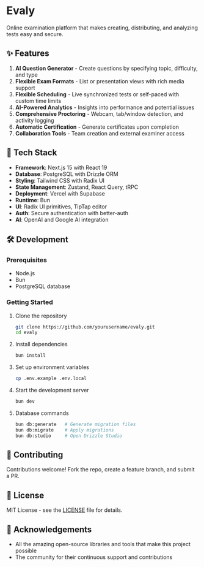 # Evaly

Online examination platform that makes creating, distributing, and analyzing tests easy and secure.

## ✨ Features

1. **AI Question Generator** - Create questions by specifying topic, difficulty, and type
2. **Flexible Exam Formats** - List or presentation views with rich media support
3. **Flexible Scheduling** - Live synchronized tests or self-paced with custom time limits
4. **AI-Powered Analytics** - Insights into performance and potential issues
5. **Comprehensive Proctoring** - Webcam, tab/window detection, and activity logging
6. **Automatic Certification** - Generate certificates upon completion
7. **Collaboration Tools** - Team creation and external examiner access

## 🚀 Tech Stack

- **Framework**: Next.js 15 with React 19
- **Database**: PostgreSQL with Drizzle ORM
- **Styling**: Tailwind CSS with Radix UI
- **State Management**: Zustand, React Query, tRPC
- **Deployment**: Vercel with Supabase
- **Runtime**: Bun
- **UI**: Radix UI primitives, TipTap editor
- **Auth**: Secure authentication with better-auth
- **AI**: OpenAI and Google AI integration

## 🛠️ Development

### Prerequisites

- Node.js
- Bun
- PostgreSQL database

### Getting Started

1. Clone the repository
   ```bash
   git clone https://github.com/yourusername/evaly.git
   cd evaly
   ```

2. Install dependencies
   ```bash
   bun install
   ```

3. Set up environment variables
   ```bash
   cp .env.example .env.local
   ```

4. Start the development server
   ```bash
   bun dev
   ```

5. Database commands
   ```bash
   bun db:generate   # Generate migration files
   bun db:migrate    # Apply migrations
   bun db:studio     # Open Drizzle Studio
   ```

## 🤝 Contributing

Contributions welcome! Fork the repo, create a feature branch, and submit a PR.

## 📝 License

MIT License - see the [LICENSE](LICENSE) file for details.

## 🙏 Acknowledgements

- All the amazing open-source libraries and tools that make this project possible
- The community for their continuous support and contributions
